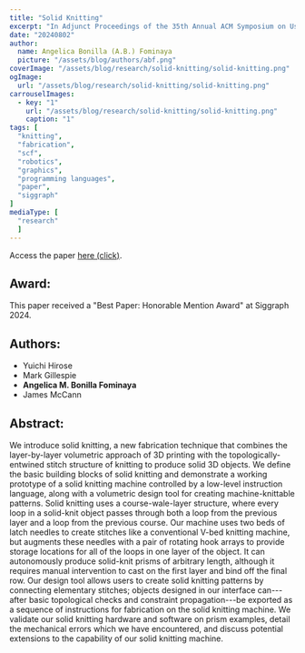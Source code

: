 ```yaml
---
title: "Solid Knitting"
excerpt: "In Adjunct Proceedings of the 35th Annual ACM Symposium on User Interface Software and Technology (UIST '22 Adjunct). Association for Computing Machinery, New York, NY, USA, Article 4, 1–4. doi: 10.1145/3526114.3558690 "
date: "20240802"
author:
  name: Angelica Bonilla (A.B.) Fominaya
  picture: "/assets/blog/authors/abf.png"
coverImage: "/assets/blog/research/solid-knitting/solid-knitting.png"
ogImage:
  url: "/assets/blog/research/solid-knitting/solid-knitting.png"
carrouselImages:
  - key: "1"
    url: "/assets/blog/research/solid-knitting/solid-knitting.png"
    caption: "1"
tags: [
  "knitting",
  "fabrication",
  "scf",
  "robotics",
  "graphics",
  "programming languages",
  "paper",
  "siggraph"
]
mediaType: [
  "research"
  ]
---
```

Access the paper [here (click)](https://dl.acm.org/doi/10.1145/3658123).
## Award:
This paper received a "Best Paper: Honorable Mention Award" at Siggraph 2024.
## Authors: 
- Yuichi Hirose
- Mark Gillespie
- **Angelica M. Bonilla Fominaya**
- James McCann

## Abstract:
We introduce solid knitting, a new fabrication technique that combines the layer-by-layer volumetric approach of 3D printing with the topologically-entwined stitch structure of knitting to produce solid 3D objects. We define the basic building blocks of solid knitting and demonstrate a working prototype of a solid knitting machine controlled by a low-level instruction language, along with a volumetric design tool for creating machine-knittable patterns. Solid knitting uses a course-wale-layer structure, where every loop in a solid-knit object passes through both a loop from the previous layer and a loop from the previous course. Our machine uses two beds of latch needles to create stitches like a conventional V-bed knitting machine, but augments these needles with a pair of rotating hook arrays to provide storage locations for all of the loops in one layer of the object. It can autonomously produce solid-knit prisms of arbitrary length, although it requires manual intervention to cast on the first layer and bind off the final row. Our design tool allows users to create solid knitting patterns by connecting elementary stitches; objects designed in our interface can---after basic topological checks and constraint propagation---be exported as a sequence of instructions for fabrication on the solid knitting machine. We validate our solid knitting hardware and software on prism examples, detail the mechanical errors which we have encountered, and discuss potential extensions to the capability of our solid knitting machine.
